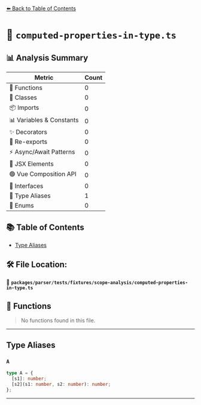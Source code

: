 [⬅️ Back to Table of Contents](../../../../../index.md)

# 📄 `computed-properties-in-type.ts`

## 📊 Analysis Summary

| Metric | Count |
|--------|-------|
| 🔧 Functions | 0 |
| 🧱 Classes | 0 |
| 📦 Imports | 0 |
| 📊 Variables & Constants | 0 |
| ✨ Decorators | 0 |
| 🔄 Re-exports | 0 |
| ⚡ Async/Await Patterns | 0 |
| 💠 JSX Elements | 0 |
| 🟢 Vue Composition API | 0 |
| 📐 Interfaces | 0 |
| 📑 Type Aliases | 1 |
| 🎯 Enums | 0 |

## 📚 Table of Contents

- [Type Aliases](#type-aliases)

## 🛠️ File Location:
📂 **`packages/parser/tests/fixtures/scope-analysis/computed-properties-in-type.ts`**

## 🔧 Functions

> No functions found in this file.


---

## Type Aliases

### `A`

```ts
type A = {
  [s1]: number;
  [s2](s1: number, s2: number): number;
};
```


---
